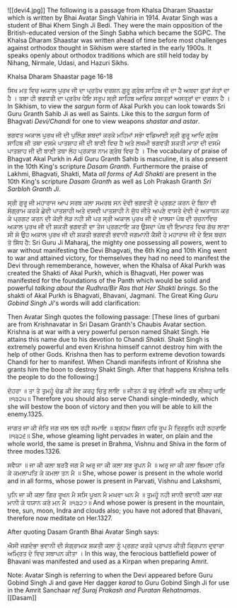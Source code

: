 ![[devi4.jpg]]
The following is a passage from Khalsa Dharam Shaastar which is written by Bhai Avatar Singh Vahiria in 1914. Avatar Singh was a student of Bhai Khem Singh Ji Bedi. They were the main opposition of the British-educated version of the Singh Sabha which became the SGPC. The Khalsa Dharam Shaastar was written ahead of time before most challenges against orthodox thought in Sikhism were started in the early 1900s. It speaks openly about orthodox traditions which are still held today by Nihang, Nirmale, Udasi, and Hazuri Sikhs.

Khalsa Dharam Shaastar page 16-18

ਸਿਖ ਮਤ ਵਿਚ ਅਕਾਲ ਪੁਰਖ ਜੀ ਦਾ ਪ੍ਰਤੱਖ ਦਰਸ਼ਨ ਗੁਰੂ ਗ੍ਰੰਥ ਸਾਹਿਬ ਜੀ ਦਾ ਹੈ ਅਥਵਾ ਗੁਰਾਂ ਸੰਤਾਂ ਦਾ ਹੈ । ਤਥਾ ਹੀ ਭਗਵਤੀ ਦਾ ਪ੍ਰਤੱਖ ਧੇਇ ਸਰੂਪ ਸ੍ਰੀ ਸਾਹਿਬ ਆਦਿਕ ਸ਼ਸਤ੍ਰਾਂ ਅਸਤ੍ਰਾਂ ਦਾ ਦਰਸ਼ਨ ਹੈ ।
In Sikhism, to view the *sargun* form of Akal Purkh you can look towards Sri Guru Granth Sahib Ji as well as Saints. Like this to the *sargun* form of Bhagvati *Devi/Chandi* for one to view weapons *shastar and astar*.


ਭਗਵਤ ਅਕਾਲ ਪੁਰਖ ਜੀ ਦੀ ਪੁਲਿੰਗ ਸ਼ਬਦਾਂ ਕਰਕੇ ਮਹਿਮਾਂ ਸਭੋਾ ਵਡਿਆਈ ਸ੍ਰੀ ਗੁਰੂ ਆਦਿ ਗ੍ਰੰਥ ਸਾਹਿਬ ਜੀ ਤਥਾ ਦਸਮੇ ਪਾਤਸ਼ਾਹ ਜੀ ਦੀ ਬਾਣੀ ਵਿਚ ਹੈ ਅਤੇ ਲਖਮੀ ਭਗਵਤੀ ਸ਼ਕਤੀ ਮਾਤਾ ਦੀ ਦਸਮੇ ਪਾਤਸ਼ਾਹ ਜੀ ਦੀ ਬਾਣੀ ਤਥਾ ਲੋਹ ਪ੍ਰਕਾਸ਼ ਨਾਮ ਗ੍ਰੰਥ ਵਿਚ ਹੈ ।
The vocabulary of praise of Bhagvat Akal Purkh in *Adi* Guru Granth Sahib is masculine, it is also present in the 10th King's scripture *Dasam Granth*. Furthermore the praise of Lakhmi, Bhagvati, Shakti, Mata *all forms of Adi Shakti* are present in the 10th King's scripture *Dasam Granth* as well as Loh Prakash Granth *Sri Sarbloh Granth Ji*.


ਸ੍ਰੀ ਗੁਰੂ ਜੀ ਮਹਾਰਾਜ ਆਪ ਸਰਬ ਕਲਾ ਸਮਰਥ ਸਨ ਦੇਵੀ ਭਗਵਤੀ ਦੇ ਪ੍ਰਗਟ ਕਰਨ ਦੇ ਬਿਨਾ ਵੀ ਸੰਗ੍ਰਾਮ ਕਰਕੇ ਛੇਵੀ ਪਾਤਸ਼ਾਹੀ ਅਤੇ ਦਸਵੀ ਪਾਤਸ਼ਾਹੀ ਨੇ ਜੁੱਧ ਜੀਤੇ ਅਪਣੇ ਵਾਸਤੇ ਦੇਵੀ ਦੇ ਅਰਾਧਨ ਕਰ ਕੇ ਪ੍ਰਗਟ ਕਰਨ ਦੀ ਕੋਈ ਲੋੜ ਨਹੀ ਸੀ ਪਰ ਸ੍ਰੀ ਅਕਾਲ ਪੁਰਖ ਜੀ ਦੇ ਖਾਲਸਾ ਪੰਥ ਦੀ ਰਚਨਾਵਿਚ ਅਕਾਲ ਪੁਰਖ ਜੀ ਦੀ ਸ਼ਕਤੀ ਭਗਵਤੀ ਦਾ ਤੇਜ ਪ੍ਰਗਟਾਇ ਕਰ ਉਸਦਾ ਪੰਥ ਦੀ ਇਮਾਰਤ ਵਿਚ ਗੱਚ ਲਾਣਾ ਸੀ ਸੋ ਉਹ ਅਕਾਲ ਪੁਰਖ ਜੀ ਦੀ ਸ਼ਕਤੀ ਭਗਵਤੀ ਭਵਾਨੀ ਜਗਮਾਨੀ ਕੈਸੀ ਹੇ ਮਹਾਰਾਜ ਜੀ ਦੇ ਇਸ ਬਚਨ ਤੋ ਸਿੱਧ ਹੈ:
Sri Guru Ji Maharaj, the mighty one possessing all powers, went to war without manifesting the Devi Bhagvati, the 6th King and 10th King went to war and attained victory, for themselves they had no need to manifest the Devi through rememberance, however, when the Khalsa of Akal Purkh was created the Shakti of Akal Purkh, which is Bhagvati, Her power was manifested for the foundations of the Panth which would be solid and powerful *talking about the Rudhra/Bir Ras that Her Shakti brings*. So the shakti of Akal Purkh is Bhagvati, Bhavani, Jagmani. The Great King *Guru Gobind Singh Ji*'s words will add clarification:

Then Avatar Singh quotes the following passage: [These lines of gurbani are from Krishnavatar in Sri Dasam Granth's Chaubis Avatar section. Krishna is at war with a very powerful person named Shakt Singh. He attains this name due to his devotion to Chandi *Shakti*. Shakt Singh is extremely powerful and even Krishna himself cannot destroy him with the help of other Gods. Krishna then has to perform extreme devotion towards Chandi for her to manifest. When Chandi manifests infront of Krishna she grants him the boon to destroy Shakt Singh. After that happens Krishna tells the people to do the following:]

  
ਦੋਹਰਾ ॥
ਤਾ ਤੇ ਤੁਮਹੂੰ ਚੰਡ ਕੀ ਸੇਵ ਕਰਹੁ ਚਿਤੁ ਲਾਇ ॥ ਜੀਤਨ ਕੋ ਬਰੁ ਦੇਇਗੀ ਅਰਿ ਤਬ ਲੀਜਹੁ ਘਾਇ ॥੧੩੨੫॥
Therefore you should also serve Chandi single-mindedly, which she will bestow the boon of victory and then you will be able to kill the enemy.1325.

ਜਾਗਤ ਜਾ ਕੀ ਜੋਤਿ ਜਗ ਜਲ ਥਲ ਰਹੀ ਸਮਾਇ ॥ ਬ੍ਰਹਮ ਬਿਸ਼ਨ ਹਰਿ ਰੂਪ ਮੈ ਤ੍ਰਿਗੁਨਿ ਰਹੀ ਠਹਰਾਇ ॥੧੩੨੬॥
She, whose gleaming light pervades in water, on plain and the whole world, the same is preset in Brahma, Vishnu and Shiva in the form of three modes.1326.

ਸਵੈਯਾ ॥
ਜਾ ਕੀ ਕਲਾ ਬਰਤੈ ਜਗ ਮੈ ਅਰੁ ਜਾ ਕੀ ਕਲਾ ਸਭ ਰੂਪਨ ਮੈ ॥ ਅਰੁ ਜਾ ਕੀ ਕਲਾ ਬਿਮਲਾ ਹਰਿ ਕੇ ਕਮਲਾਪਤਿ ਕੇ ਕਮਲਾ ਤਨ ਮੈ ॥
She, whose power is present in the whole world and in all forms, whose power is present in Parvati, Vishnu and Lakshsmi,

ਪੁਨਿ ਜਾ ਕੀ ਕਲਾ ਗਿਰ ਰੂਖਨ ਮੈ ਸਸਿ ਪੂਖਨ ਮੈ ਮਘਵਾ ਘਨ ਮੈ ॥ ਤੁਮਹੂੰ ਨਹੀ ਜਾਨੀ ਭਵਾਨੀ ਕਲਾ ਜਗ ਮਾਨੀ ਕੋ ਧਯਾਨ ਕਰੋ ਮਨ ਮੈ ॥੧੩੨੭॥
And whose power is present in the mountain, tree, sun, moon, Indra and clouds also; you have not adored that Bhavani, therefore now meditate on Her.1327.


After quoting Dasam Granth Bhai Avatar Singh says:

ਐਸੀ ਜਗਦੰਭਾ ਭਵਾਨੀ ਦੀ ਸੰਗ੍ਰਾਮਕ ਸ਼ਕਤੀ ਕਲਾ ਨੂੰ ਪ੍ਰਗਟ ਕਰਕੇ ਪ੍ਰਾਪਤ ਕੀਤੀ ਕ੍ਰਿਪਾਨ ਦੁਵਾਰਾ ਅਮ੍ਰਿਤ ਦੇ ਵਿਚ ਸਥਾਪਨ ਕੀਤਾ ।
In this way, the ferocious battlefield power of Bhavani was manifested and used as a Kirpan when preparing Amrit.

  
Note: Avatar Singh is referring to when the Devi appeared before Guru Gobind Singh Ji and gave Her dagger *karad* to Guru Gobind Singh Ji for use in the Amrit Sanchaar *ref Suraj Prakash and Puratan Rehatnamas*.
[[Dasam]]
